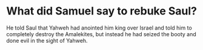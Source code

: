 # What did Samuel say to rebuke Saul?

He told Saul that Yahweh had anointed him king over Israel and told him to completely destroy the Amalekites, but instead he had seized the booty and done evil in the sight of Yahweh.
